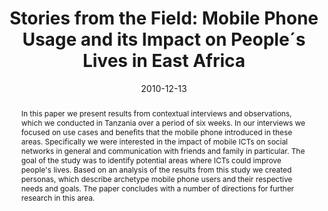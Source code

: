 ---
abstract: In this paper we present results from contextual interviews and observations,
  which we conducted in Tanzania over a period of six weeks. In our interviews we
  focused on use cases and benefits that the mobile phone introduced in these areas.
  Specifically we were interested in the impact of mobile ICTs on social networks
  in general and communication with friends and family in particular. The goal of
  the study was to identify potential areas where ICTs could improve people's lives.
  Based on an analysis of the results from this study we created personas, which describe
  archetype mobile phone users and their respective needs and goals. The paper concludes
  with a number of directions for further research in this area.
authors:
- Martin Tomitsch
- Florian Sturm
- Martin Konzett
- Anders Bolin
- Isabella Wagner
- Thomas Grechenig
date: '2010-12-13'
featured: false
links:
- name: Publik
  url: https://publik.tuwien.ac.at/showentry.php?ID=193586&lang=2
publication: 'Talk: International Conference on Information and Communication Technologies
  and Development (ICTD2010), London , UK; 12-13-2010 - 12-16-2010; in: "Proceedings
  of the International Conference on Information and Communication Technologies and
  Development (ICTD2010)", (2010), 5 pages'
publication_types:
- '1'
publishDate: '2010-12-13'
title: 'Stories from the Field: Mobile Phone Usage and its Impact on People´s Lives
  in East Africa'
url_pdf: ''
---